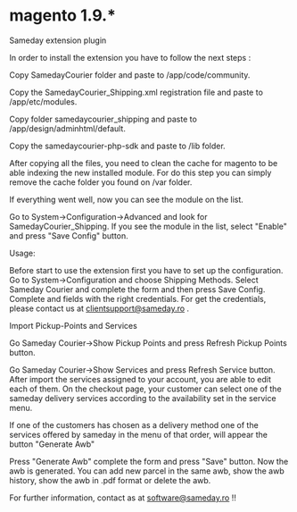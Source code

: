 # magento 1.9.*
Sameday extension plugin

In order to install the extension you have to follow the next steps :  

Copy SamedayCourier folder and paste to /app/code/community. 

Copy the SamedayCourier_Shipping.xml registration file and paste to /app/etc/modules.  

Copy folder samedaycourier_shipping and paste to /app/design/adminhtml/default.

Copy the samedaycourier-php-sdk and paste to /lib folder. 

After copying all the files, you need to clean the cache for magento to be able indexing the new installed module.
For do this step you can simply remove the cache folder you found on /var folder.

If everything went well, now you can see the module on the list. 

Go to System->Configuration->Advanced and look for SamedayCourier_Shipping. If you see the module in the list, select "Enable" and press
"Save Config" button.

Usage: 

Before start to use the extension first you have to set up the configuration.
Go to System->Configuration and choose Shipping Methods. Select Sameday Courier and complete the form and then
press Save Config. Complete <User> and <Password> fields with the right credentials. For get the credentials, please contact us at
clientsupport@sameday.ro .

Import Pickup-Points and Services 

Go Sameday Courier->Show Pickup Points and press Refresh Pickup Points button.

Go Sameday Courier->Show Services and press Refresh Service button. After import the services assigned to your account, 
you are able to edit each of them. 
On the checkout page, your customer can select one of the sameday delivery services according to the availability set in the service menu.

If one of the customers has chosen as a delivery method one of the services offered by sameday in the menu of that order, will appear the button "Generate Awb"

Press "Generate Awb" complete the form and press "Save" button. Now the awb is generated. You can add new parcel in the same awb, show the awb history, show the awb
in .pdf format or delete the awb.


For further information, contact as at software@sameday.ro !!



